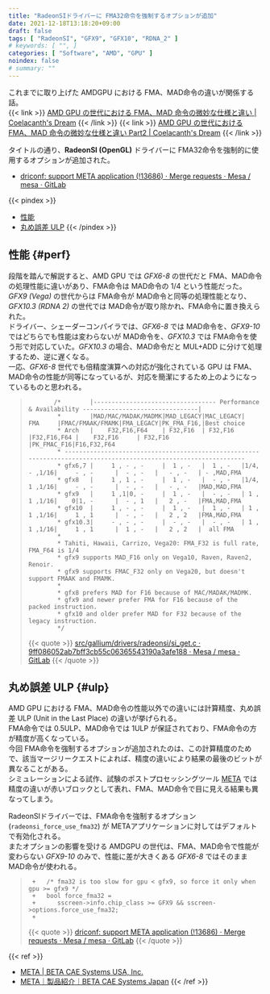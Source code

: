 ```yaml
---
title: "RadeonSIドライバーに FMA32命令を強制するオプションが追加"
date: 2021-12-18T13:18:20+09:00
draft: false
tags: [ "RadeonSI", "GFX9", "GFX10", "RDNA_2" ]
# keywords: [ "", ]
categories: [ "Software", "AMD", "GPU" ]
noindex: false
# summary: ""
---
```


これまでに取り上げた AMDGPU における FMA、MAD命令の違いが関係する話。  
{{< link >}} [AMD GPU の世代における FMA、MAD 命令の微妙な仕様と違い | Coelacanth's Dream](/posts/2020/09/16/amd-gcn-rdna-fma-mad/) {{< /link >}}
{{< link >}} [AMD GPU の世代における FMA、MAD 命令の微妙な仕様と違い Part2 | Coelacanth's Dream](/posts/2021/09/28/amd-gpu-fma-mad-part2/) {{< /link >}}

タイトルの通り、**RadeonSI (OpenGL)** ドライバーに FMA32命令を強制的に使用するオプションが追加された。  

 * [driconf: support META application (!13686) · Merge requests · Mesa / mesa · GitLab](https://gitlab.freedesktop.org/mesa/mesa/-/merge_requests/13686)

{{< pindex >}}
 * [性能](#perf)
 * [丸め誤差 ULP](#ulp)
{{< /pindex >}}

## 性能 {#perf}

段階を踏んで解説すると、AMD GPU では *GFX6-8* の世代だと FMA、MAD命令の処理性能に違いがあり、FMA命令は MAD命令の 1/4 という性能だった。  
*GFX9 (Vega)* の世代からは FMA命令が MAD命令と同等の処理性能となり、*GFX10.3 (RDNA 2)* の世代では MAD命令が取り除かれ、FMA命令に置き換えられた。  
ドライバー、シェーダーコンパイラでは、*GFX6-8* では MAD命令を、*GFX9-10* ではどちらでも性能は変わらないが MAD命令を、*GFX10.3* では FMA命令を使う形で対応していた。*GFX10.3* の場合、MAD命令だと MUL+ADD に分けて処理するため、逆に遅くなる。  
一応、*GFX6-8* 世代でも倍精度演算への対応が強化されている GPU は FMA、MAD命令の性能が同等になっているが、対応を簡潔にするため上のようになっているものと思われる。  

 > 		      /*        |---------------------------------- Performance & Availability --------------------------------|
 > 		       *        |MAD/MAC/MADAK/MADMK|MAD_LEGACY|MAC_LEGACY|    FMA     |FMAC/FMAAK/FMAMK|FMA_LEGACY|PK_FMA_F16,|Best choice
 > 		       * Arch   |    F32,F16,F64    | F32,F16  | F32,F16  |F32,F16,F64 |    F32,F16     | F32,F16  |PK_FMAC_F16|F16,F32,F64
 > 		       * ------------------------------------------------------------------------------------------------------------------
 > 		       * gfx6,7 |     1 , - , -     |  1 , -   |  1 , -   |1/4, - ,1/16|     - , -      |  - , -   |   - , -   | - ,MAD,FMA
 > 		       * gfx8   |     1 , 1 , -     |  1 , -   |  - , -   |1/4, 1 ,1/16|     - , -      |  - , -   |   - , -   |MAD,MAD,FMA
 > 		       * gfx9   |     1 ,1|0, -     |  1 , -   |  - , -   | 1 , 1 ,1/16|    0|1, -      |  - , 1   |   2 , -   |FMA,MAD,FMA
 > 		       * gfx10  |     1 , - , -     |  1 , -   |  1 , -   | 1 , 1 ,1/16|     1 , 1      |  - , -   |   2 , 2   |FMA,MAD,FMA
 > 		       * gfx10.3|     - , - , -     |  - , -   |  - , -   | 1 , 1 ,1/16|     1 , 1      |  1 , -   |   2 , 2   |  all FMA
 > 		       *
 > 		       * Tahiti, Hawaii, Carrizo, Vega20: FMA_F32 is full rate, FMA_F64 is 1/4
 > 		       * gfx9 supports MAD_F16 only on Vega10, Raven, Raven2, Renoir.
 > 		       * gfx9 supports FMAC_F32 only on Vega20, but doesn't support FMAAK and FMAMK.
 > 		       *
 > 		       * gfx8 prefers MAD for F16 because of MAC/MADAK/MADMK.
 > 		       * gfx9 and newer prefer FMA for F16 because of the packed instruction.
 > 		       * gfx10 and older prefer MAD for F32 because of the legacy instruction.
 > 		       */
 >
 > {{< quote >}} [src/gallium/drivers/radeonsi/si_get.c · 9ff086052ab7bff3cb55c06365543190a3afe188 · Mesa / mesa · GitLab](https://gitlab.freedesktop.org/mesa/mesa/-/blob/9ff086052ab7bff3cb55c06365543190a3afe188/src/gallium/drivers/radeonsi/si_get.c#L1017-1034) {{< /quote >}}

## 丸め誤差 ULP {#ulp}

AMD GPU における FMA、MAD命令の性能以外での違いには計算精度、丸め誤差 ULP (Unit in the Last Place) の違いが挙げられる。  
FMA命令では 0.5ULP、MAD命令では 1ULP が保証されており、FMA命令の方が精度が高くなっている。  
今回 FMA命令を強制するオプションが追加されたのは、この計算精度のためで、該当マージリークエストによれば、精度の違いにより結果の最後のビットが異なることがある。  
シミュレーションによる試作、試験のポストプロセッシングツール [META](https://www.ansa-usa.com/software/meta/) では精度の違いが赤いブロックとして表れ、FMA、MAD命令で目に見える結果も異なってしまう。  

RadeonSIドライバーでは、FMA命令を強制するオプション (`radeonsi_force_use_fma32`) が METAアプリケーションに対してはデフォルトで有効化される。  
またオプションの影響を受ける AMDGPU の世代は、FMA、MAD命令で性能が変わらない *GFX9-10* のみで、性能に差が大きくある *GFX6-8* ではそのまま MAD命令が使われる。  

 > 		+   /* fma32 is too slow for gpu < gfx9, so force it only when gpu >= gfx9 */
 > 		+   bool force_fma32 =
 > 		+      sscreen->info.chip_class >= GFX9 && sscreen->options.force_use_fma32;
 > 		+
 >
 > {{< quote >}} [driconf: support META application (!13686) · Merge requests · Mesa / mesa · GitLab](https://gitlab.freedesktop.org/mesa/mesa/-/merge_requests/13686) {{< /quote >}}

{{< ref >}}
 * [META | BETA CAE Systems USA, Inc.](https://www.ansa-usa.com/software/meta/)
 * [META｜製品紹介｜BETA CAE Systems Japan](https://beta-cae.jp/products/eta/featured/nvh.html)
{{< /ref >}}
